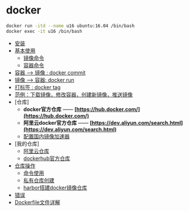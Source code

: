 # docker

```bash
docker run -itd --name u16 ubuntu:16.04 /bin/bash
docker exec -it u16 /bin/bash
```

- [安装](docker.install.md)
- [基本使用](docker.use.md)
  - [镜像命令](docker.use.md#2-镜像)
  - [容器命令](docker.use.md#3-容器)
- [容器 --> 镜像 : docker commit](op/commit.md)
- [镜像 -->  容器: docker run](op/run.md)
- [打标签 : docker tag](op/tag.md)
- [范例：下载镜像，修改容器，创建新镜像，推送镜像](docker.eg.md)
- [仓库]
  - **docker官方仓库** —— **[https://hub.docker.com/](https://hub.docker.com/)**
  - **阿里云docker官方仓库** —— **[https://dev.aliyun.com/search.html](https://dev.aliyun.com/search.html)**
  - [配置国内镜像加速器](docker.accelerator.md)
- [我的仓库]
  - [阿里云仓库](aliyun.registry.md)
  - [dockerhub官方仓库](docker.registry.md)
- [仓库操作](docker.registry.md)
  - [命令使用](docker.registry.md)
  - [私有仓库创建](docker.private.registry.md)
  - [harbor搭建docker镜像仓库](docker.harbor.registry.md)
- [错误](error.md)
- [Dockerfile文件详解](dockerfile.md)
